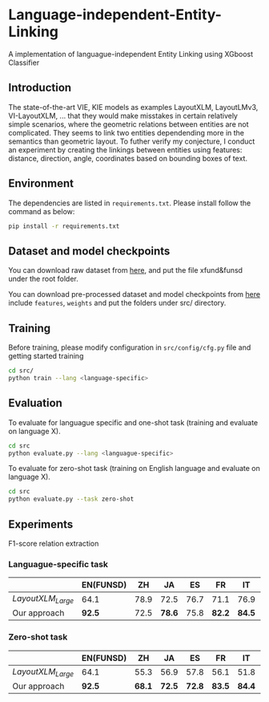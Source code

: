 # Language-independent-Entity-Linking
A implementation of languague-independent Entity Linking using XGboost Classifier

## Introduction
The state-of-the-art VIE, KIE models as examples LayoutXLM, LayoutLMv3, VI-LayoutXLM, ... that they would make misstakes in certain relatively simple scenarios, where the geometric relations between entities are not complicated. They seems to link two entities dependending more in the semantics than geometric layout. To futher verify my conjecture, I conduct an experiment by creating the linkings between entities using features: distance, direction, angle, coordinates based on bounding boxes of text.

## Environment

The dependencies are listed in `requirements.txt`. Please install follow the command as below:

```bash
pip install -r requirements.txt
```

## Dataset and model checkpoints
You can download raw dataset from [here](), and put the file xfund&funsd under the root folder.

You can download pre-processed dataset and model checkpoints from [here]() include `features`, `weights` and put the folders under src/ directory.

## Training
Before training, please modify configuration in `src/config/cfg.py` file and getting started training

```bash
cd src/
python train --lang <language-specific>
```

## Evaluation
To evaluate for languague specific and one-shot task (training and evaluate on language X).
```bash
cd src
python evaluate.py --lang <languague-specific>
```

To evaluate for zero-shot task (training on English language and evaluate on language X).
```bash
cd src
python evaluate.py --task zero-shot
```

## Experiments
F1-score relation extraction 

### Languague-specific task

||EN(FUNSD)|ZH|JA|ES|FR|IT|DE|PT|Avg|
|--|--|--|--|--|--|--|--|--|--|
|$LayoutXLM_{Large}$|64.1|78.9|72.5|76.7|71.1|76.9|68.4|67.9|72.1|
|Our approach|**92.5**|72.5|**78.6**|75.8|**82.2**|**84.5**|**76.1**|**71.6**|**79.2**|

### Zero-shot task

||EN(FUNSD)|ZH|JA|ES|FR|IT|DE|PT|Avg|
|--|--|--|--|--|--|--|--|--|--|
|$LayoutXLM_{Large}$|64.1|55.3|56.9|57.8|56.1|51.8|48.9|47.9|54.8|
|Our approach|**92.5**|**68.1**|**72.5**|**72.8**|**83.5**|**84.4**|**73.3**|**68.1**|**74.6**|